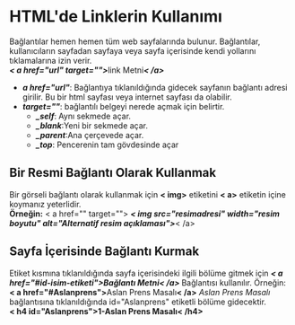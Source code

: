 <h1>HTML'de Linklerin Kullanımı</h1>
Bağlantılar hemen hemen tüm web sayfalarında bulunur. Bağlantılar, kullanıcıların sayfadan sayfaya veya sayfa içerisinde kendi yollarını tıklamalarına izin verir. <br>
<b><i>< a href="url" target=""></i></b>link Metni<b><i>< /a></i></b><br>
<ul>
<li><b><i>a href="url"</i></b>: Bağlantıya tıklanıldığında gidecek sayfanın bağlantı adresi girilir. Bu bir html sayfası veya internet sayfası da olabilir.</li>
<li><b><i>target=""</i></b>: bağlantılı belgeyi nerede açmak için belirtir.
<ul>
<li><b><i>_self</i></b>: Aynı sekmede açar.</li>
<li><b><i>_blank</i></b>:Yeni bir sekmede açar.</li>
<li><b><i>_parent</i></b>:Ana çerçevede açar.</li>
<li><b><i>_top</i></b>: Pencerenin tam gövdesinde açar</li>
</ul>
</li>
</ul>
<h2>Bir Resmi Bağlantı Olarak Kullanmak</h2>
Bir görseli bağlantı olarak kullanmak için <b>< img></b> etiketini <b>< a></b> etiketin içine koymanız yeterlidir. <br>
<b>Örneğin:</b> < a href="" target=""> <b><i>< img src="resimadresi" width="resim boyutu" alt="Alternatif resim açıklaması"></i></b>< /a>
<h2>Sayfa İçerisinde Bağlantı Kurmak</h2>
Etiket kısmına tıklanıldığında sayfa içerisindeki ilgili bölüme gitmek için <b><i>< a href="#id-isim-etiketi">Bağlantı Metni< /a> </i></b> Bağlantısı kullanılır. 
Örneğin: <b>< a href="#Aslanprens"></b>Aslan Prens Masalı<b>< /a></b> <i>Aslan Prens Masalı</i> bağlantısına tıklanıldığında id="Aslanprens" etiketli bölüme gidecektir.<br> 
<b>< h4 id="Aslanprens">1-Aslan Prens Masalı< /h4></b>
